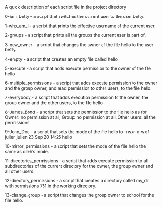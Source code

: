 
A quick description of each script file in the project directory


0-iam_betty - a script that switches the current user to the user betty. 

1-who_am_i - a script that prints the effective username of the current user.

2-groups -  a script that prints all the groups the current user is part of.

3-new_owner - a script that changes the owner of the file hello to the user betty.

4-empty - a script that creates an empty file called hello.

5-execute - a script that adds execute permission to the owner of the file hello.

6-multiple_permissions - a script that adds execute permission to the owner and the group owner, and read permission to other users, to the file hello.

7-everybody - a script that adds execution permission to the owner, the group owner and the other users, to the file hello

8-James_Bond - a script that sets the permission to the file hello as for Owner: no permission at all, Group: no permission at all, Other users: all the permissions

9-John_Doe - a script that sets the mode of the file hello to -rwxr-x-wx 1 julien julien 23 Sep 20 14:25 hello

10-mirror_permissions - a script that sets the mode of the file hello the same as olleh’s mode.

11-directories_permissions - a script that adds execute permission to all subdirectories of the current directory for the owner, the group owner and all other users.

12-directory_permissions - a script that creates a directory called my_dir with permissions 751 in the working directory.

13-change_group - a script that changes the group owner to school for the file hello.



